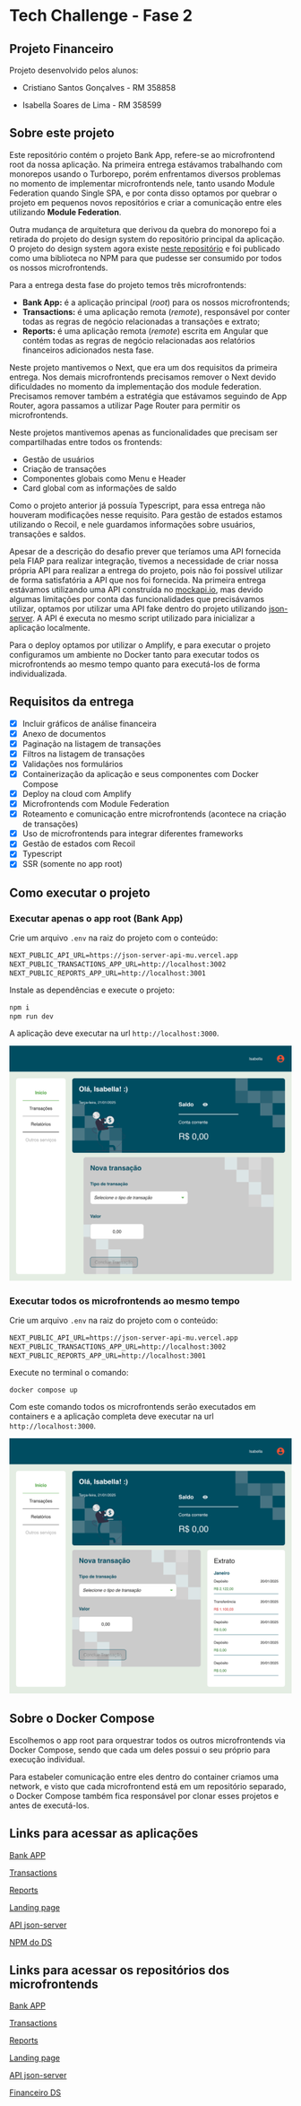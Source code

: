 # Tech Challenge - Fase 2

## Projeto Financeiro

Projeto desenvolvido pelos alunos:

- Cristiano Santos Gonçalves - RM 358858

- Isabella Soares de Lima - RM 358599

## Sobre este projeto

Este repositório contém o projeto Bank App, refere-se ao microfrontend root da nossa aplicação. Na primeira entrega estávamos trabalhando com monorepos usando o Turborepo, porém enfrentamos diversos problemas no momento de implementar microfrontends nele, tanto usando Module Federation quando Single SPA, e por conta disso optamos por quebrar o projeto em pequenos novos repositórios e criar a comunicação entre eles utilizando **Module Federation**.

Outra mudança de arquitetura que derivou da quebra do monorepo foi a retirada do projeto do design system do repositório principal da aplicação. O projeto do design system agora existe [neste repositório](https://github.com/Desafio-Financeiro/financeiro-ds) e foi publicado como uma biblioteca no NPM para que pudesse ser consumido por todos os nossos microfrontends.

Para a entrega desta fase do projeto temos três microfrontends:

- **Bank App:** é a aplicação principal (_root_) para os nossos microfrontends;
- **Transactions:** é uma aplicação remota (_remote_), responsável por conter todas as regras de negócio relacionadas a transações e extrato;
- **Reports:** é uma aplicação remota (_remote_) escrita em Angular que contém todas as regras de negócio relacionadas aos relatórios financeiros adicionados nesta fase.

Neste projeto mantivemos o Next, que era um dos requisitos da primeira entrega. Nos demais microfrontends precisamos remover o Next devido dificuldades no momento da implementação dos module federation. Precisamos remover também a estratégia que estávamos seguindo de App Router, agora passamos a utilizar Page Router para permitir os microfrontends.

Neste projetos mantivemos apenas as funcionalidades que precisam ser compartilhadas entre todos os frontends:

- Gestão de usuários
- Criação de transações
- Componentes globais como Menu e Header
- Card global com as informações de saldo

Como o projeto anterior já possuía Typescript, para essa entrega não houveram modificações nesse requisito. Para gestão de estados estamos utilizando o Recoil, e nele guardamos informações sobre usuários, transações e saldos.

Apesar de a descrição do desafio prever que teríamos uma API fornecida pela FIAP para realizar integração, tivemos a necessidade de criar nossa própria API para realizar a entrega do projeto, pois não foi possível utilizar de forma satisfatória a API que nos foi fornecida. Na primeira entrega estávamos utilizando uma API construída no [mockapi.io](https://mockapi.io/), mas devido algumas limitações por conta das funcionalidades que precisávamos utilizar, optamos por utilizar uma API fake dentro do projeto utilizando [json-server](https://www.npmjs.com/package/json-server). A API é executa no mesmo script utilizado para inicializar a aplicação localmente.

Para o deploy optamos por utilizar o Amplify, e para executar o projeto configuramos um ambiente no Docker tanto para executar todos os microfrontends ao mesmo tempo quanto para executá-los de forma individualizada.

## Requisitos da entrega

- [x] Incluir gráficos de análise financeira
- [x] Anexo de documentos
- [x] Paginação na listagem de transações
- [x] Filtros na listagem de transações
- [x] Validações nos formulários
- [x] Containerização da aplicação e seus componentes com Docker Compose
- [x] Deploy na cloud com Amplify
- [x] Microfrontends com Module Federation
- [x] Roteamento e comunicação entre microfrontends (acontece na criação de transações)
- [x] Uso de microfrontends para integrar diferentes frameworks
- [x] Gestão de estados com Recoil
- [x] Typescript
- [x] SSR (somente no app root)

## Como executar o projeto

### Executar apenas o app root (Bank App)

Crie um arquivo `.env` na raiz do projeto com o conteúdo:

```
NEXT_PUBLIC_API_URL=https://json-server-api-mu.vercel.app
NEXT_PUBLIC_TRANSACTIONS_APP_URL=http://localhost:3002
NEXT_PUBLIC_REPORTS_APP_URL=http://localhost:3001
```

Instale as dependências e execute o projeto:

```
npm i
npm run dev
```

A aplicação deve executar na url `http://localhost:3000`.

<img src="./desktop-bank-app.png" />

### Executar todos os microfrontends ao mesmo tempo

Crie um arquivo `.env` na raiz do projeto com o conteúdo:

```
NEXT_PUBLIC_API_URL=https://json-server-api-mu.vercel.app
NEXT_PUBLIC_TRANSACTIONS_APP_URL=http://localhost:3002
NEXT_PUBLIC_REPORTS_APP_URL=http://localhost:3001
```

Execute no terminal o comando:

```
docker compose up
```

Com este comando todos os microfrontends serão executados em containers e a aplicação completa deve executar na url `http://localhost:3000`.

<img src="./desktop-microfrontends.png" />

## Sobre o Docker Compose

Escolhemos o app root para orquestrar todos os outros microfrontends via Docker Compose, sendo que cada um deles possui o seu próprio para execução individual.

Para estabeler comunicação entre eles dentro do container criamos uma network, e visto que cada microfrontend está em um repositório separado, o Docker Compose também fica responsável por clonar esses projetos e antes de executá-los.

## Links para acessar as aplicações

[Bank APP](https://main.d1m6z57r6zgdud.amplifyapp.com/)

[Transactions](https://main.d12mtbag2y0zom.amplifyapp.com/)

[Reports](https://main.d3pb86cilm3vn8.amplifyapp.com/)

[Landing page](https://main.d8ml3barfxfwu.amplifyapp.com/)

[API json-server](https://json-server-api-mu.vercel.app/)

[NPM do DS](https://www.npmjs.com/package/fiap-financeiro-ds)

## Links para acessar os repositórios dos microfrontends

[Bank APP](https://github.com/Desafio-Financeiro/bank-app)

[Transactions](https://github.com/Desafio-Financeiro/transactions)

[Reports](https://github.com/Desafio-Financeiro/reports)

[Landing page](https://github.com/Desafio-Financeiro/landing-page)

[API json-server](https://github.com/Desafio-Financeiro/json-server-api)

[Financeiro DS](https://github.com/Desafio-Financeiro/financeiro-ds)
